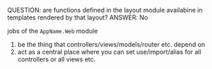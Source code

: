 
QUESTION: are functions defined in the layout module availabine in templates rendered by that layout?
ANSWER: No


jobs of the `AppName.Web` module

1. be the thing that controllers/views/models/router etc. depend on
1. act as a central place where you can set use/import/alias for all controllers or all views etc.

